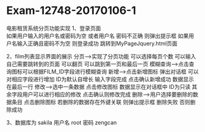 # Exam-12748-20170106-1
电影租赁系统分页功能实现
1、登录页面  
   如果用户输入的用户名或密码为空 或者用户名 密码不正确 则弹出提示框
   如果用户名输入正确且密码不为空  则登录成功 跳转到MyPageJquery.html页面
   
2、film列表显示界面的展示
   分页-->实现了分页功能  可以选择每页个数  可以输入自己需要跳转到的页面  可以翻页  可以跳到第一页和最后一页
   模糊查询-->点击查询图标可以根据FILM_ID字段进行模糊查询
   新增-->点击新增图标 弹出对话框  可以对相应字段进行增加 ID为默认自增长 输入字段完成  点击确认新增成功 数据显示在最后一行
   修改-->选中一条数据  点击修改图标 数据显示在对话框中 ID为只读 其余字段用户可以进行相应的修改 点击确认则修改完成
   删除-->用户选择要删除的数据条目 点击删除图标 若删除的数据存在外键关联  则弹出提示框 删除失败  否则删除成功

3、数据库为 sakila 
  用户名  root   密码 zengcan
